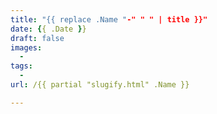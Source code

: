 ```yaml
---
title: "{{ replace .Name "-" " " | title }}"
date: {{ .Date }}
draft: false
images:
  - 
tags:
  - 
url: /{{ partial "slugify.html" .Name }}

---
```

